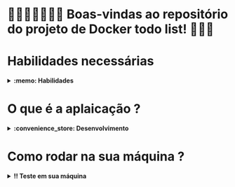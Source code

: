 # 👩🏼‍💻🕵🏼‍♂️🚛 Boas-vindas ao repositório do projeto de Docker todo list! 🚛🧾🚪

<!-- # Como ficou o projeto ?

# Link da Aplicação -->

# Habilidades necessárias

<details>
  <summary><strong>:memo: Habilidades</strong></summary><br />

  Neste projeto pude:

1. **_Conteinerizar_** aplicações;
2. Criar uma conexão entre elas;
3. Orquestrar seu funcionamento.

---

Pude criar as imagens para as aplicações e configura-lá com o `docker-compose`.

Para isto, utilizei uma série de comandos do `docker` com diferentes níveis de complexidade.

Cada comando foi escrito em seu próprio arquivo, a fim de que ficasse registrado.

Para isto, fiz os seguintes passos:

1. Li o requisito e criei um arquivo chamado `commandN.dc` no diretório `docker-commands`, onde `N` é o número do requisito. Por exemplo:

    ```text
    Requisito 1: ./docker/docker-commands/command01.dc
    Requisito 2: ./docker/docker-commands/command02.dc
    Requisito 3: ./docker/docker-commands/command03.dc
    ```
2. Escrevi neste arquivo o comando do CLI *(Interface de Linha de Comando)* do Docker que resolvesse o requisito. Um exemplo de como ficou o arquivo:

    ```dc
    docker network inspect bridge
    ```
</details>

# O que é a aplaicação ?

<details>
  <summary><strong>:convenience_store: Desenvolvimento </strong></summary><br />

  _Conteinerizei_ [uma aplicação full-stack](docker/todo-app) neste repositório: um **aplicativo de tarefas**! Esta aplicação precisa ser conteinerizada para funcionar. Com isso, desenvolvi os arquivos de configuração para cada frente específica: `Front-end`, `Back-end` e, no nosso caso, para um aplicativo de `teste` que valida se as aplicações estão se comunicando.

</details>

# Como rodar na sua máquina ? 

<details>
  <summary><strong>‼️ Teste em sua máquina</strong></summary><br />

  1. Clone o repositório

  - Use o comando: `git@github.com:Matheusfull/Project-17-Back-end-docker-todo-list.git`.
  - Entre na pasta do repositório que você acabou de clonar:
    - `Project-17-Back-end-docker-todo-list`

  2. Instale as dependências

  - `npm install`.

  3. Testando os Comandos :

  - `Vá até docker/docker-commands`.
  - `Para cada comando,basta rodá-lo no terminar a fim de criar um container específico ou uma modficação`

  </details>

<!-- Olá, Tryber!
Esse é apenas um arquivo inicial para o README do seu projeto no qual você pode customizar e reutilizar todas as vezes que for executar o trybe-publisher.

Para deixá-lo com a sua cara, basta alterar o seguinte arquivo da sua máquina: ~/.student-repo-publisher/custom/_NEW_README.md

É essencial que você preencha esse documento por conta própria, ok?
Não deixe de usar nossas dicas de escrita de README de projetos, e deixe sua criatividade brilhar!
:warning: IMPORTANTE: você precisa deixar nítido:
- quais arquivos/pastas foram desenvolvidos por você; 
- quais arquivos/pastas foram desenvolvidos por outra pessoa estudante;
- quais arquivos/pastas foram desenvolvidos pela Trybe.
-->

<!--
1 - Boas vindas
2 - imagem/gif da aplicação
3 - link do deploy
4 - Habilidades necessárias para realizar o projeto
5 - O que é aquele projeto
6 - Como baixar e rodar na máquina
-->